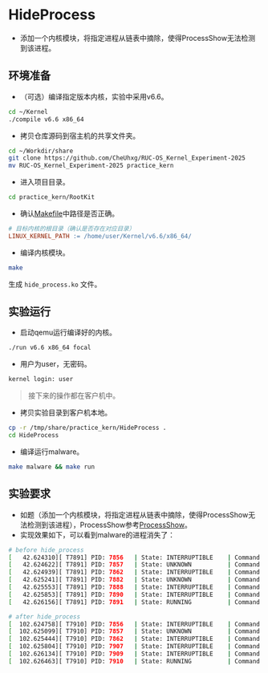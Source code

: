# HideProcess

* 添加一个内核模块，将指定进程从链表中摘除，使得ProcessShow无法检测到该进程。

## 环境准备

* （可选）编译指定版本内核，实验中采用v6.6。

```bash
cd ~/Kernel
./compile v6.6 x86_64
```

* 拷贝仓库源码到宿主机的共享文件夹。

```bash
cd ~/Workdir/share
git clone https://github.com/CheUhxg/RUC-OS_Kernel_Experiment-2025
mv RUC-OS_Kernel_Experiment-2025 practice_kern
```

* 进入项目目录。

```bash
cd practice_kern/RootKit
```

* 确认[Makefile](Makefile)中路径是否正确。

```Makefile
# 目标内核的根目录（确认是否存在对应目录）
LINUX_KERNEL_PATH := /home/user/Kernel/v6.6/x86_64/
```

* 编译内核模块。

```bash
make
```

生成 `hide_process.ko` 文件。

## 实验运行

* 启动qemu运行编译好的内核。

```bash
./run v6.6 x86_64 focal
```

* 用户为user，无密码。

```bash
kernel login: user
```

> 接下来的操作都在客户机中。

* 拷贝实验目录到客户机本地。

```bash
cp -r /tmp/share/practice_kern/HideProcess .
cd HideProcess
```

* 编译运行malware。

```bash
make malware && make run
```

## 实验要求

* 如题（添加一个内核模块，将指定进程从链表中摘除，使得ProcessShow无法检测到该进程），ProcessShow参考[ProcessShow](../../ProcessShow/)。
* 实现效果如下，可以看到malware的进程消失了：

```bash
# before hide_process
[   42.624310][ T7891] PID: 7856   | State: INTERRUPTIBLE    | Command: systemd
[   42.624622][ T7891] PID: 7857   | State: UNKNOWN          | Command: (sd-pam)
[   42.624939][ T7891] PID: 7862   | State: INTERRUPTIBLE    | Command: bash
[   42.625241][ T7891] PID: 7882   | State: UNKNOWN          | Command: malware
[   42.625553][ T7891] PID: 7888   | State: INTERRUPTIBLE    | Command: make
[   42.625853][ T7891] PID: 7890   | State: INTERRUPTIBLE    | Command: sudo
[   42.626156][ T7891] PID: 7891   | State: RUNNING          | Command: insmod

# after hide_process
[  102.624758][ T7910] PID: 7856   | State: INTERRUPTIBLE    | Command: systemd
[  102.625099][ T7910] PID: 7857   | State: UNKNOWN          | Command: (sd-pam)
[  102.625444][ T7910] PID: 7862   | State: INTERRUPTIBLE    | Command: bash
[  102.625804][ T7910] PID: 7907   | State: INTERRUPTIBLE    | Command: make
[  102.626134][ T7910] PID: 7909   | State: INTERRUPTIBLE    | Command: sudo
[  102.626463][ T7910] PID: 7910   | State: RUNNING          | Command: insmod
```